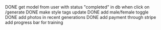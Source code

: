 DONE get model from user with status "completed" in db when click on /generate
DONE make style tags update
DONE add male/female toggle
DONE add photos in recent generations
DONE add payment through stripe
add progress bar for training
